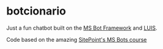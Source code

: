 # botcionario

Just a fun chatbot built on the [MS Bot Framework](https://dev.botframework.com/) and [LUIS](https://www.luis.ai).

Code based on the amazing [SitePoint's MS Bots course](https://www.sitepoint.com/premium/courses/ms-bots-2939)


